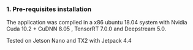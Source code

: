 
### 1. Pre-requisites installation

The application was compiled in a x86 ubuntu 18.04 system with Nvidia Cuda 10.2 + CuDNN 8.05 , TensorRT 7.0.0 and Deepstream 5.0. 

Tested on Jetson Nano and TX2 with Jetpack 4.4








 
 
 
